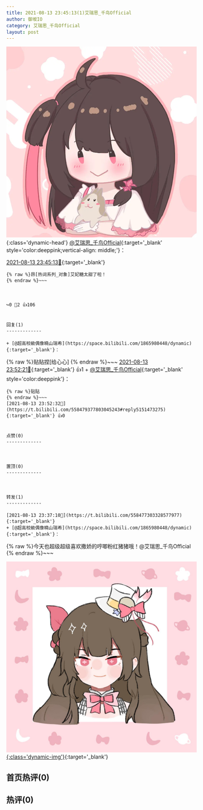 ```yaml
---
title: 2021-08-13 23:45:13(1)艾瑞思_千鸟Official
author: 御坂IO
category: 艾瑞思_千鸟Official
layout: post
---
```


![img](/images/7e08840c56f251de28bdf766b647bd5fe9a5d50a.jpg){:class='dynamic-head'}
[@艾瑞思_千鸟Official](https://space.bilibili.com/1090010845/dynamic){:target='_blank' style='color:deeppink;vertical-align: middle;'}：

[2021-08-13 23:45:13🔗](https://t.bilibili.com/558479377803045243){:target='_blank'}

~~~
{% raw %}昂[热词系列_对象]艾妃糖太甜了啦！
{% endraw %}~~~



↪️0 💬2 👍106


回复(1)
-------------

+ [@超高校級偶像曉山瑞希](https://space.bilibili.com/1865980448/dynamic){:target='_blank'}：
~~~
{% raw %}贴贴捏[给心心]
{% endraw %}~~~
[2021-08-13 23:52:21🔗](https://t.bilibili.com/558479377803045243#reply5151472704){:target='_blank'} 👍1
    + [@艾瑞思_千鸟Official](https://space.bilibili.com/1090010845/dynamic){:target='_blank' style='color:deeppink'}：
~~~
{% raw %}贴贴
{% endraw %}~~~
[2021-08-13 23:52:32🔗](https://t.bilibili.com/558479377803045243#reply5151473275){:target='_blank'} 👍0


点赞(0)
-------------



置顶(0)
-------------



转发(1)
-------------

[2021-08-13 23:37:10🔗](https://t.bilibili.com/558477303328577977){:target='_blank'}
+ [@超高校級偶像曉山瑞希](https://space.bilibili.com/1865980448/dynamic){:target='_blank'}：
~~~
{% raw %}今天也超级超级喜欢撒娇的哼唧粉红猪猪哦！@艾瑞思_千鸟Official 
{% endraw %}~~~


[![img](/images/7435366b006c845de26c9aa9a3af0a9794e954ec.jpg){:class='dynamic-img'}](/images/7435366b006c845de26c9aa9a3af0a9794e954ec.jpg){:target='_blank'}




首页热评(0)
-------------



热评(0)
-------------



